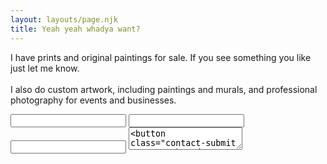```yaml
---
layout: layouts/page.njk
title: Yeah yeah whadya want?
---
```

I have prints and original paintings for sale. If you see something you like just let me know.<br><br>I also do custom artwork, including paintings and murals, and professional photography for events and businesses. 

<form method="post"
action="https://formbucket.com/f/buk_XyGYu1sO6VnHtYP5WhQY7kjG">
<input type="name" name="name" required>
<input type="email" name="email" required>
<input type="phone" name="phone">
<textarea name="message" required>
<button class="contact-submit g-recaptcha" data-sitekey="6Ld6h9sUAAAAADZtr4-r82pOF9swMvqrR_DsADsr" data-callback="contactPageSubmit">Send</button>
<div class="form-response"></div>
</form>

<script>
function contactPageSubmit(token) {
    var $form = $(".contact-page-form");
    var $btn = $('input[type=submit]', $form);
    var $form_response = $('.contact-page-form .form-response');

    if ($("input[name='_replyto']").val() === '') {
        $form_response.removeClass('success');
        $form_response.addClass('error');
        $form_response.html('Please enter an email address.');
        return
    }

    $.ajax({
            url: $form.prop('action'),
            type: 'POST',
            crossDomain: true,
            headers: {
                'accept': 'application/javascript',
            },
            data: $form.serialize(),
            beforeSend: function () {
                $btn.prop('disabled', 'disabled');
            }
        })
        .done(function (response) {
            $form_response.addClass('success');
            $form_response.removeClass('error');
            $form_response.html('Thanks for contacting us, a representative will reach out to you as soon as possible');
            $btn.prop('disabled', false);
            $form.children('input, textarea').val('');
            $btn.val('Submit');
            console.log(response);
        })
        .fail(function (response) {
            $form_response.removeClass('success');
            $form_response.addClass('error');
            $form_response.html('Something went wrong, check the fields for errors and try submitting again');
            $btn.prop('disabled', false);
        })
};
</script>